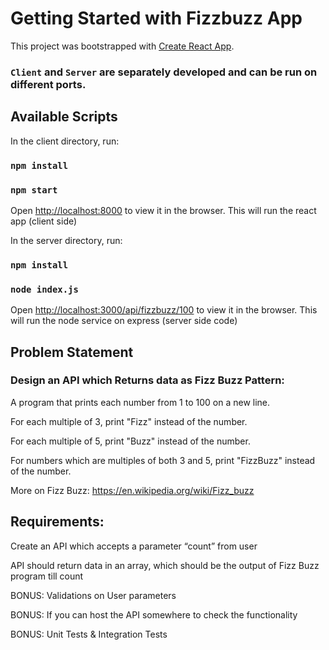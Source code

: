 # Getting Started with Fizzbuzz App

This project was bootstrapped with [Create React App](https://github.com/facebook/create-react-app).

### `Client` and `Server` are separately developed and can be run on different ports. 
## Available Scripts

In the client directory, run:

### `npm install`
### `npm start`

Open [http://localhost:8000](http://localhost:8000) to view it in the browser.
This will run the react app (client side)

In the server directory, run:

### `npm install`
### `node index.js`

Open [http://localhost:3000/api/fizzbuzz/100](http://localhost:3000/api/fizzbuzz/:count) to view it in the browser.
This will run the node service on express (server side code)

## Problem Statement 

### Design an API which Returns data as Fizz Buzz Pattern:

A program that prints each number from 1 to 100 on a new line.

For each multiple of 3, print "Fizz" instead of the number.

For each multiple of 5, print "Buzz" instead of the number.

For numbers which are multiples of both 3 and 5, print "FizzBuzz" instead of the number.


More on Fizz Buzz: https://en.wikipedia.org/wiki/Fizz_buzz


## Requirements:

Create an API which accepts a parameter “count” from user

API should return data in an array, which should be the output of Fizz Buzz program till count

BONUS: Validations on User parameters

BONUS: If you can host the API somewhere to check the functionality

BONUS: Unit Tests & Integration Tests
